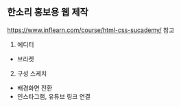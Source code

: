 ## 한소리 홍보용 웹 제작
https://www.inflearn.com/course/html-css-sucademy/ 참고

1. 에디터
  - 브라켓

2. 구성 스케치
  - 배경화면 전환
  - 인스타그램, 유튜브 링크 연결
